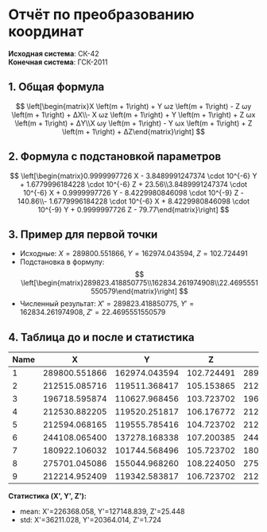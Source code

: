 # Отчёт по преобразованию координат

**Исходная система**: СК-42  
**Конечная система**: ГСК-2011  

## 1. Общая формула

$$
\left[\begin{matrix}X \left(m + 1\right) + Y ωz \left(m + 1\right) - Z ωy \left(m + 1\right) + ΔX\\- X ωz \left(m + 1\right) + Y \left(m + 1\right) + Z ωx \left(m + 1\right) + ΔY\\X ωy \left(m + 1\right) - Y ωx \left(m + 1\right) + Z \left(m + 1\right) + ΔZ\end{matrix}\right]
$$

## 2. Формула с подстановкой параметров

$$
\left[\begin{matrix}0.9999997726 X - 3.8489991247374 \cdot 10^{-6} Y + 1.6779996184228 \cdot 10^{-6} Z + 23.56\\3.8489991247374 \cdot 10^{-6} X + 0.9999997726 Y - 8.4229980846098 \cdot 10^{-9} Z - 140.86\\- 1.6779996184228 \cdot 10^{-6} X + 8.4229980846098 \cdot 10^{-9} Y + 0.9999997726 Z - 79.77\end{matrix}\right]
$$

## 3. Пример для первой точки

- Исходные: $X=289800.551866,\;Y=162974.043594,\;Z=102.724491$  
- Подстановка в формулу:  
  $$
\left[\begin{matrix}289823.418850775\\162834.261974908\\22.4695551550579\end{matrix}\right]
$$
- Численный результат: $X'=289823.418850775,\;Y'=162834.261974908,\;Z'=22.4695551550579$

## 4. Таблица до и после и статистика

| Name | X | Y | Z | X' | Y' | Z' |
|---|---|---|---|---|---|---|
|1|289800.551866|162974.043594|102.724491|289823.418851|162834.261975|22.469555|
|2|212515.085716|119511.368417|105.153865|212538.137567|119371.299210|25.028247|
|3|196718.595874|110627.968456|103.723702|196741.685507|110487.840468|23.624517|
|4|212530.882205|119520.251817|106.176772|212553.934020|119380.182668|26.051128|
|5|212594.068165|119555.785416|104.723702|212617.119827|119415.716503|24.597952|
|6|244108.065400|137278.168338|107.200385|244131.041686|137138.216692|27.021904|
|7|180922.106032|101744.568496|105.723702|180945.233453|101604.381727|25.650948|
|8|275701.045086|155044.968260|108.224050|275723.945805|154905.134175|27.992705|
|9|212214.952409|119342.583817|106.723702|212238.004981|119202.513493|26.598586|

**Статистика (X', Y', Z'):**

- mean: X'=226368.058, Y'=127148.839, Z'=25.448
- std: X'=36211.028, Y'=20364.014, Z'=1.724
